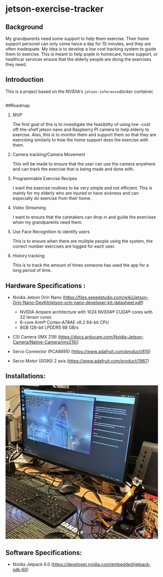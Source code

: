 # jetson-exercise-tracker

## Background
My grandparents need some support to help them exercise. Their home support personel can only come twice a day for 10 minutes, and they are often inadequate. My idea is to develop a low cost tracking system to guide them to exercise. This is meant to help pople in homecare, home support, or healthcar services ensure that the elderly people are doing the exercises they need. 

## Introduction
This is a project based on the NVIDIA's `jetson-inference`docker  container. 

## 
##Roadmap
1. MVP

    The first goal of this is to investigate the feasibility of using low -cost off-the-shelf jetson nano and Raspberry PI camera to help elderly to exercise. Also, this is to monitor them and support them so that they are exercising similarly to how the home support does the exercise with them. 

2. Camera tracking/Camera Movement

    This will be made to ensure that the user can use the camera anywhere and can track the exercise that is being made and done with.
    

3. Programmable Exercise Recipes

    I want the exercise routines to be very simple and not efficient. This is mainly for my elderly who are injured or have sickness and can especially do exercise from their home. 

4. Video Streaming

    I want to ensure that the caretakers can drop in and guide the exercises when my grandparents need them. 

5. Use Face Recognition to identify users

    This is to ensure when there are mulitple people using the system, the correct number exercises are logged for each user. 

6. History tracking
    
    This is to track the amount of times someone has used the app for a long period of time.

## Hardware Specifications :
 * Nvidia Jetson Orin Nano (https://files.seeedstudio.com/wiki/Jetson-Orin-Nano-DevKit/jetson-orin-nano-developer-kit-datasheet.pdf)
    * NVIDIA Ampere architecture with 1024 NVIDIA® CUDA® cores with 32 tensor cores
    * 6-core Arm® Cortex-A78AE v8.2 64-bit CPU
    * 8GB 128-bit LPDDR5 68 GB/s
 * CSI Camera (IMX 219) (https://docs.arducam.com/Nvidia-Jetson-Camera/Native-Camera/imx219/)
  
  
  * Servo Connector (PCA8695) (https://www.adafruit.com/product/815)
  * Servo Motor (SG90) 2 axis (https://www.adafruit.com/product/1967)

## Installations:
![img](images/tracker.jpg)


## Software Specifications:
 * Nvidia Jetpack 6.0 (https://developer.nvidia.com/embedded/jetpack-sdk-60)